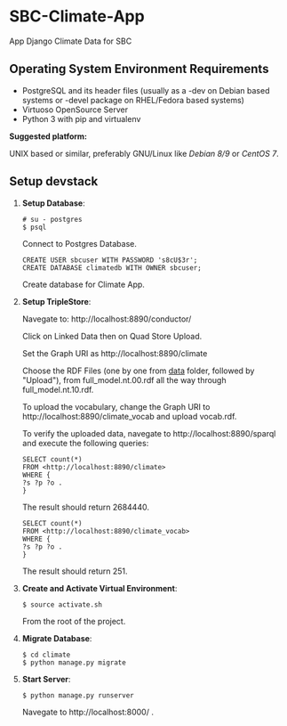 # SBC-Climate-App
App Django Climate Data for SBC

## Operating System Environment Requirements
- PostgreSQL and its header files (usually as a -dev on Debian based systems or -devel package on RHEL/Fedora based systems)
- Virtuoso OpenSource Server
- Python 3 with pip and virtualenv

__Suggested platform:__

UNIX based or similar, preferably GNU/Linux like _Debian 8/9_ or _CentOS 7_.

## Setup devstack
1. **Setup Database**:
    ```{Bash}
    # su - postgres
    $ psql
    ```

    Connect to Postgres Database.

    ```{SQL}
    CREATE USER sbcuser WITH PASSWORD 's8cU$3r';
    CREATE DATABASE climatedb WITH OWNER sbcuser;
    ```
    Create database for Climate App.

2. **Setup TripleStore**:

    Navegate to:
    http://localhost:8890/conductor/

    Click on Linked Data then on Quad Store Upload.

    Set the Graph URI as http://localhost:8890/climate

    Choose the RDF Files (one by one from [data](https://gitlab.com/nishedcob/SBC-Data-Translator/tree/master/data) folder, followed by "Upload"), from full_model.nt.00.rdf all the way through full_model.nt.10.rdf.

    To upload the vocabulary, change the Graph URI to http://localhost:8890/climate_vocab and upload vocab.rdf.

    To verify the uploaded data, navegate to http://localhost:8890/sparql and execute the following queries:

    ```{SQL}
    SELECT count(*)
    FROM <http://localhost:8890/climate>
    WHERE {
    ?s ?p ?o .
    }
    ```

    The result should return 2684440.

    ```{SQL}
    SELECT count(*)
    FROM <http://localhost:8890/climate_vocab>
    WHERE {
    ?s ?p ?o .
    }
    ```

    The result should return 251.

3. **Create and Activate Virtual Environment**:
    ```{bash}
    $ source activate.sh
    ```

    From the root of the project.

4. **Migrate Database**:
    ```{bash}
    $ cd climate
    $ python manage.py migrate
    ```

5. **Start Server**:
    ```{bash}
    $ python manage.py runserver
    ```
    Navegate to http://localhost:8000/ .
